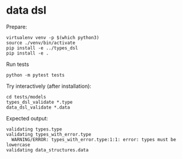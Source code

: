 # data dsl

Prepare:

	virtualenv venv -p $(which python3)
	source ./venv/bin/activate
	pip install -e ../types_dsl
	pip install -e .

Run tests

	python -m pytest tests


Try interactively (after installation):

	cd tests/models
	types_dsl_validate *.type
	data_dsl_validate *.data

Expected output:

	validating types.type
	validating types_with_error.type
	  WARNING/ERROR: types_with_error.type:1:1: error: types must be lowercase
	validating data_structures.data


